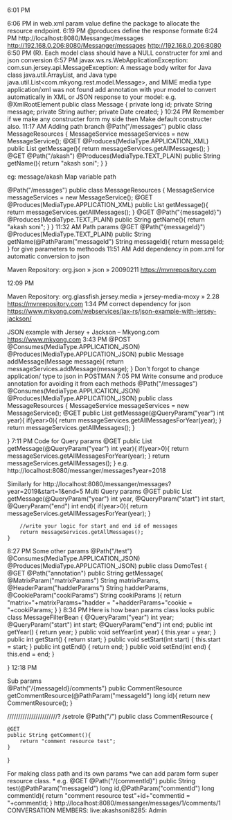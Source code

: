 6:01 PM

6:06 PM
in web.xml
param value define the package to allocate the resource endpoint.
6:19 PM
@produces define the response formate
6:24 PM
http://localhost:8080/Messanger/messages
http://192.168.0.206:8080/Messanger/messages
http://192.168.0.206:8080
6:50 PM
(R). Each model class should have a NULL constructer
for xml and json conversion
6:57 PM
javax.ws.rs.WebApplicationException: com.sun.jersey.api.MessageException: A message body writer for Java class java.util.ArrayList, and Java type java.util.List<com.mkyong.rest.model.Message>, and MIME media type application/xml was not found
add annotation with your model to convert automatically in XML or JSON response to your model:
e.g.
@XmlRootElement
public class Message {
	private long id;
	private String message;
	private String auther;
	private Date created;
}
10:24 PM
Remember if we make any constructer form my side then Make default constructer also.
11:17 AM
Adding path branch
@Path("/messages")
public class MessageResources {
	MessageService messageServices = new MessageService();
	@GET
	@Produces(MediaType.APPLICATION_XML)
	public List<Message> getMessage(){
		return messageServices.getAllMessages();
	}
	@GET
	@Path("/akash")
	@Produces(MediaType.TEXT_PLAIN)
	public String getName(){
		return "akash soni";
	}
}


eg: message/akash
Map variable path

@Path("/messages")
public class MessageResources {
	MessageService messageServices = new MessageService();
	@GET
	@Produces(MediaType.APPLICATION_XML)
	public List<Message> getMessage(){
		return messageServices.getAllMessages();
	}
	@GET
	@Path("{messageId}")
	@Produces(MediaType.TEXT_PLAIN)
	public String getName(){
		return "akash soni";
	}
}
11:32 AM
Path params
	@GET
	@Path("{messageId}")
	@Produces(MediaType.TEXT_PLAIN)
	public String getName(@PathParam("messageId") String messageId){
		return messageId;
	}
for give parameters to methoods
11:51 AM
Add dependency in pom.xml for automatic conversion to json


Maven Repository: org.json » json » 20090211
https://mvnrepository.com

12:09 PM

Maven Repository: org.glassfish.jersey.media » jersey-media-moxy » 2.28
https://mvnrepository.com
1:34 PM
correct dependency for json
https://www.mkyong.com/webservices/jax-rs/json-example-with-jersey-jackson/

JSON example with Jersey + Jackson – Mkyong.com
https://www.mkyong.com
3:43 PM
	@POST
	@Consumes(MediaType.APPLICATION_JSON)
	@Produces(MediaType.APPLICATION_JSON)
	public Message addMessage(Message message){
		return messageServices.addMessage(message);
	}
Don't forgot to change application/ type to json in POSTMAN
7:05 PM
Write consume and produce annotation for avoiding it from each methods
@Path("/messages")
@Consumes(MediaType.APPLICATION_JSON)
@Produces(MediaType.APPLICATION_JSON)
public class MessageResources {
	MessageService messageServices = new MessageService();
	@GET
	public List<Message> getMessage(@QueryParam("year") int year){
		if(year>0){
			return messageServices.getAllMessagesForYear(year);
		}
		return messageServices.getAllMessages();
	}
	
}
7:11 PM
Code for Query params
	@GET
	public List<Message> getMessage(@QueryParam("year") int year){
		if(year>0){
			return messageServices.getAllMessagesForYear(year);
		}
		return messageServices.getAllMessages();
	}
e.g. http://localhost:8080/messanger/messages?year=2018



Similarly for   http://localhost:8080/messanger/messages?year=2019&start=1&end=5
Multi Query params
	@GET
	public List<Message> getMessage(@QueryParam("year") int year,
									@QueryParam("start") int start,
									@QueryParam("end") int end){
		if(year>0){
			return messageServices.getAllMessagesForYear(year);
		}
		
		//write your logic for start and end id of messages
		return messageServices.getAllMessages();
	}
8:27 PM
Some other params
@Path("/test")
@Consumes(MediaType.APPLICATION_JSON)
@Produces(MediaType.APPLICATION_JSON)
public class DemoTest {
	@GET
	@Path("annotation")
	public String getMessage(
			@MatrixParam("matrixParams") String matrixParams,
			@HeaderParam("hadderParams") String hadderParams,
			@CookieParam("cookiParams") String cookiParams
							){
		return "matrix="+matrixParams+"hadder = "+hadderParams+"cookie = "+cookiParams;
	}
}
8:34 PM
Here is how bean params class looks
public class MessageFilterBean {
	@QueryParam("year") int year;
	@QueryParam("start") int start;
	@QueryParam("end") int end;
	public int getYear() {
		return year;
	}
	public void setYear(int year) {
		this.year = year;
	}
	public int getStart() {
		return start;
	}
	public void setStart(int start) {
		this.start = start;
	}
	public int getEnd() {
		return end;
	}
	public void setEnd(int end) {
		this.end = end;
	}
	
	
}
12:18 PM
	
Sub params	
@Path("/{messageId}/comments")
	public CommentResource getCommentResource(@PathParam("messageId") long id){
		return new CommentResource();
	}




///////////////////////?
/setrole 
@Path("/")
public class CommentResource {
	
	@GET
	public String getComment(){
		return "comment resource test";
	}
	
}


For making class path and its own  params
*we can add param form super resource class.
*
e.g.
	@GET
	@Path("/{commentId}")
	public String test(@PathParam("messageId") long id,@PathParam("commentId") long commentId){
		return "comment resource test"+id+"commentid = "+commentId;
	}
http://localhost:8080/messanger/messages/1/comments/1
CONVERSATION MEMBERS:
   live:akashsoni8285: Admin
